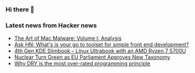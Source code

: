 ### Hi there 👋

<!--
**arashid-sh/arashid-sh** is a ✨ _special_ ✨ repository because its `README.md` (this file) appears on your GitHub profile.

Here are some ideas to get you started:

- 🔭 I’m currently working on ...
- 🌱 I’m currently learning ...
- 👯 I’m looking to collaborate on ...
- 🤔 I’m looking for help with ...
- 💬 Ask me about ...
- 📫 How to reach me: ...
- 😄 Pronouns: ...
- ⚡ Fun fact: ...
-->

### Latest news from Hacker news
<!-- BLOG-POST-LIST:START -->
- [The Art of Mac Malware: Volume I: Analysis](https://taomm.org/vol1/read.html)
- [Ask HN: What&#39;s is your go to toolset for simple front end development?](https://news.ycombinator.com/item?id=32011439)
- [4th Gen KDE Slimbook – Linux Ultrabook with an AMD Ryzen 7 5700U](https://kde.slimbook.es/)
- [Nuclear Turn Green as EU Parliament Approves New Taxonomy](https://earth.org/gas-and-nuclear-turn-green-eu-taxonomy/)
- [Why DRY is the most over-rated programming principle](https://gordonc.bearblog.dev/dry-most-over-rated-programming-principle/)
<!-- BLOG-POST-LIST:END -->

